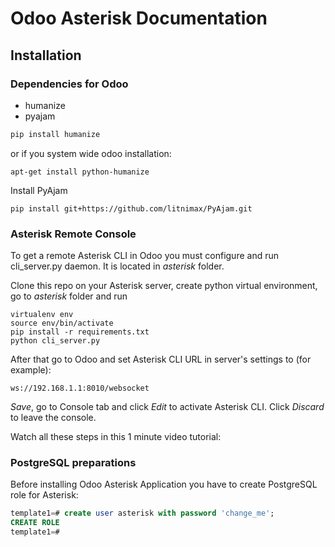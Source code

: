 # Odoo Asterisk Documentation

## Installation

### Dependencies for Odoo
* humanize
* pyajam

```sh
pip install humanize
```
or if you system wide odoo installation:
```
apt-get install python-humanize
```

Install PyAjam
```
pip install git+https://github.com/litnimax/PyAjam.git
```

### Asterisk Remote Console
To get a remote Asterisk CLI in Odoo you must configure and run cli_server.py daemon.  It is located in *asterisk* folder.

Clone this repo on your Asterisk server, create python virtual environment, go to *asterisk* folder and run
```
virtualenv env
source env/bin/activate
pip install -r requirements.txt
python cli_server.py
```
After that go to Odoo and set Asterisk CLI URL	in server's settings to (for example):
```
ws://192.168.1.1:8010/websocket
```
*Save*, go to Console tab and click *Edit* to activate Asterisk CLI. Click *Discard* to leave the console.

Watch all these steps in this 1 minute video tutorial:



### PostgreSQL preparations
Before installing Odoo Asterisk Application you have to create PostgreSQL role for Asterisk:

```sql
template1=# create user asterisk with password 'change_me';
CREATE ROLE
template1=#

```
